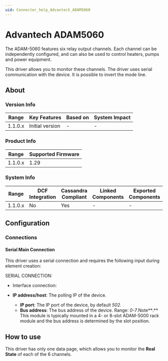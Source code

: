 ```yaml
---
uid: Connector_help_Advantech_ADAM5060
---
```


# Advantech ADAM5060

The ADAM-5060 features six relay output channels. Each channel can be independently configured, and can also be used to control heaters, pumps and power equipment.

This driver allows you to monitor these channels. The driver uses serial communication with the device. It is possible to invert the mode line.

## About

### Version Info

| **Range** | **Key Features** | **Based on** | **System Impact** |
|-----------|------------------|--------------|-------------------|
| 1.1.0.x   | Initial version  | \-           | \-                |

### Product Info

| **Range** | **Supported Firmware** |
|-----------|------------------------|
| 1.1.0.x   | 1.29                   |

### System Info

| **Range** | **DCF Integration** | **Cassandra Compliant** | **Linked Components** | **Exported Components** |
|-----------|---------------------|-------------------------|-----------------------|-------------------------|
| 1.1.0.x   | No                  | Yes                     | \-                    | \-                      |

## Configuration

### Connections

#### Serial Main Connection

This driver uses a serial connection and requires the following input during element creation:

SERIAL CONNECTION:

- Interface connection:

- **IP address/host**: The polling IP of the device.
  - **IP port**: The IP port of the device, by default *502*.
  - **Bus address**: The bus address of the device. Range: *0-7*.Note**:** This module is typically mounted in a 4- or 8-slot ADAM-5000 rack module and the bus address is determined by the slot position.

## How to use

This driver has only one data page, which allows you to monitor the **Real State** of each of the 6 channels.
